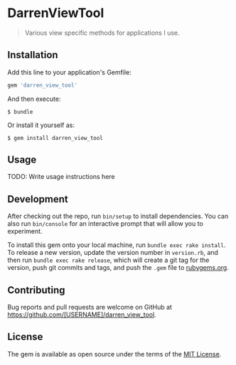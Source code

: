 # DarrenViewTool

> Various view specific methods for applications I use.

## Installation

Add this line to your application's Gemfile:

```ruby
gem 'darren_view_tool'
```

And then execute:

    $ bundle

Or install it yourself as:

    $ gem install darren_view_tool

## Usage

TODO: Write usage instructions here

## Development

After checking out the repo, run `bin/setup` to install dependencies. You can also run `bin/console` for an interactive prompt that will allow you to experiment.

To install this gem onto your local machine, run `bundle exec rake install`. To release a new version, update the version number in `version.rb`, and then run `bundle exec rake release`, which will create a git tag for the version, push git commits and tags, and push the `.gem` file to [rubygems.org](https://rubygems.org).

## Contributing

Bug reports and pull requests are welcome on GitHub at https://github.com/[USERNAME]/darren_view_tool.

## License

The gem is available as open source under the terms of the [MIT License](https://opensource.org/licenses/MIT).
